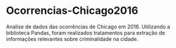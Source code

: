 # Ocorrencias-Chicago2016
Analise de dados das ocorrências de Chicago em 2016. Utilizando a biblioteca Pandas, foram realizados tratamentos para extração de informações relevantes sobre criminalidade na cidade.
